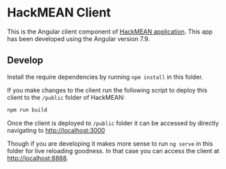 # HackMEAN Client

This is the Angular client component of [HackMEAN application](https://github.com/malikashish8/HackMEAN/). This app has been developed using the Angular version 7.9.

## Develop
Install the require dependencies by running `npm install` in this folder.

If you make changes to the client run the following script to deploy this client to the `/public` folder of HackMEAN:
```bash
npm run build
```

Once the client is deployed to `/public` folder it can be accessed by directly navigating to [http://localhost:3000](http://localhost:3000)

Though if you are developing it makes more sense to run `ng serve` in this folder for live reloading goodness. In that case you can access the client at [http://localhost:8888](http://localhost:8888). 